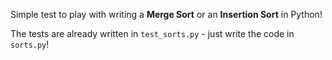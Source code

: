 Simple test to play with writing a **Merge Sort** or an **Insertion Sort** in Python!

The tests are already written in `test_sorts.py` - just write the code in `sorts.py`!
